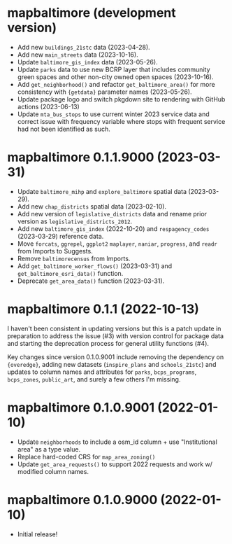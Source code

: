 # mapbaltimore (development version)

* Add new `buildings_21stc` data (2023-04-28).
* Add new `main_streets` data (2023-10-16).
* Update `baltimore_gis_index` data (2023-05-26).
* Update `parks` data to use new BCRP layer that includes community green spaces and other non-city owned open spaces (2023-10-16).
* Add `get_neighborhood()` and refactor `get_baltimore_area()` for more consistency with `{getdata}` parameter names (2023-05-26).
* Update package logo and switch pkgdown site to rendering with GitHub actions (2023-06-13)
* Update `mta_bus_stops` to use current winter 2023 service data and correct issue with frequency variable where stops with frequent service had not been identified as such.

# mapbaltimore 0.1.1.9000 (2023-03-31)

* Update `baltimore_mihp` and `explore_baltimore` spatial data (2023-03-29).
* Add new `chap_districts` spatial data  (2023-02-10).
* Add new version of `legislative_districts` data and rename prior version as `legislative_districts_2012`.
* Add new `baltimore_gis_index` (2022-10-20) and `respagency_codes` (2023-03-29) reference data.
* Move `forcats`, `ggrepel`, `ggplot2`  `maplayer`, `naniar`, `progress`, and `readr` from Imports to Suggests.
* Remove `baltimorecensus` from Imports.
* Add `get_baltimore_worker_flows()` (2023-03-31) and `get_baltimore_esri_data()` function.
* Deprecate `get_area_data()` function (2023-03-31).

# mapbaltimore 0.1.1 (2022-10-13)

I haven't been consistent in updating versions but this is a patch update in preparation to address the issue (#3) with version control for package data and starting the deprecation process for general utility functions (#4).

Key changes since version 0.1.0.9001 include removing the dependency on `{overedge}`, adding new datasets (`inspire_plans` and `schools_21stc`) and updates to column names and attributes for `parks`, `bcps_programs`,  `bcps_zones`,  `public_art`, and surely a few others I'm missing.

# mapbaltimore 0.1.0.9001 (2022-01-10)

* Update `neighborhoods` to include a osm_id column + use "Institutional area" as a type value.
* Replace hard-coded CRS for `map_area_zoning()`
* Update `get_area_requests()` to support 2022 requests and work w/ modified column names.

# mapbaltimore 0.1.0.9000 (2022-01-10)

* Initial release!
